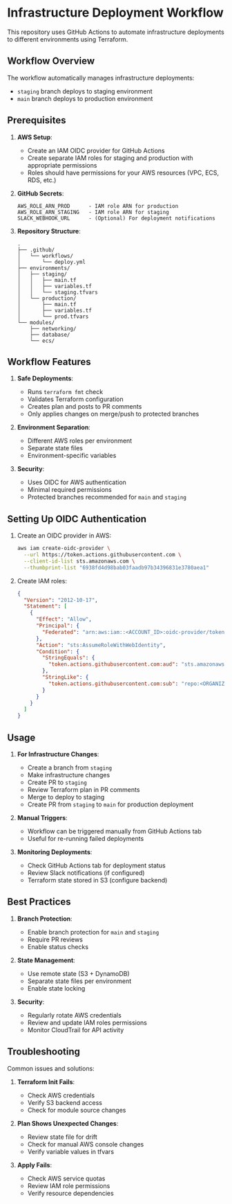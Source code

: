 # Infrastructure Deployment Workflow

This repository uses GitHub Actions to automate infrastructure deployments to different environments using Terraform.

## Workflow Overview

The workflow automatically manages infrastructure deployments:
- `staging` branch deploys to staging environment
- `main` branch deploys to production environment

## Prerequisites

1. **AWS Setup**:
   - Create an IAM OIDC provider for GitHub Actions
   - Create separate IAM roles for staging and production with appropriate permissions
   - Roles should have permissions for your AWS resources (VPC, ECS, RDS, etc.)

2. **GitHub Secrets**:
   ```
   AWS_ROLE_ARN_PROD      - IAM role ARN for production
   AWS_ROLE_ARN_STAGING   - IAM role ARN for staging
   SLACK_WEBHOOK_URL      - (Optional) For deployment notifications
   ```

3. **Repository Structure**:
   ```
   .
   ├── .github/
   │   └── workflows/
   │       └── deploy.yml
   ├── environments/
   │   ├── staging/
   │   │   ├── main.tf
   │   │   ├── variables.tf
   │   │   └── staging.tfvars
   │   └── production/
   │       ├── main.tf
   │       ├── variables.tf
   │       └── prod.tfvars
   └── modules/
       ├── networking/
       ├── database/
       └── ecs/
   ```

## Workflow Features

1. **Safe Deployments**:
   - Runs `terraform fmt` check
   - Validates Terraform configuration
   - Creates plan and posts to PR comments
   - Only applies changes on merge/push to protected branches

2. **Environment Separation**:
   - Different AWS roles per environment
   - Separate state files
   - Environment-specific variables

3. **Security**:
   - Uses OIDC for AWS authentication
   - Minimal required permissions
   - Protected branches recommended for `main` and `staging`

## Setting Up OIDC Authentication

1. Create an OIDC provider in AWS:
   ```bash
   aws iam create-oidc-provider \
     --url https://token.actions.githubusercontent.com \
     --client-id-list sts.amazonaws.com \
     --thumbprint-list "6938fd4d98bab03faadb97b34396831e3780aea1"
   ```

2. Create IAM roles:
   ```json
   {
     "Version": "2012-10-17",
     "Statement": [
       {
         "Effect": "Allow",
         "Principal": {
           "Federated": "arn:aws:iam::<ACCOUNT_ID>:oidc-provider/token.actions.githubusercontent.com"
         },
         "Action": "sts:AssumeRoleWithWebIdentity",
         "Condition": {
           "StringEquals": {
             "token.actions.githubusercontent.com:aud": "sts.amazonaws.com"
           },
           "StringLike": {
             "token.actions.githubusercontent.com:sub": "repo:<ORGANIZATION>/*"
           }
         }
       }
     ]
   }
   ```

## Usage

1. **For Infrastructure Changes**:
   - Create a branch from `staging`
   - Make infrastructure changes
   - Create PR to `staging`
   - Review Terraform plan in PR comments
   - Merge to deploy to staging
   - Create PR from `staging` to `main` for production deployment

2. **Manual Triggers**:
   - Workflow can be triggered manually from GitHub Actions tab
   - Useful for re-running failed deployments

3. **Monitoring Deployments**:
   - Check GitHub Actions tab for deployment status
   - Review Slack notifications (if configured)
   - Terraform state stored in S3 (configure backend)

## Best Practices

1. **Branch Protection**:
   - Enable branch protection for `main` and `staging`
   - Require PR reviews
   - Enable status checks

2. **State Management**:
   - Use remote state (S3 + DynamoDB)
   - Separate state files per environment
   - Enable state locking

3. **Security**:
   - Regularly rotate AWS credentials
   - Review and update IAM roles permissions
   - Monitor CloudTrail for API activity

## Troubleshooting

Common issues and solutions:

1. **Terraform Init Fails**:
   - Check AWS credentials
   - Verify S3 backend access
   - Check for module source changes

2. **Plan Shows Unexpected Changes**:
   - Review state file for drift
   - Check for manual AWS console changes
   - Verify variable values in tfvars

3. **Apply Fails**:
   - Check AWS service quotas
   - Review IAM role permissions
   - Verify resource dependencies